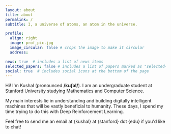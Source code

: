 ```yaml
---
layout: about
title: about
permalink: /
subtitle: I, a universe of atoms, an atom in the universe.

profile:
  align: right
  image: prof_pic.jpg
  image_circular: false # crops the image to make it circular
  address: 

news: true  # includes a list of news items
selected_papers: false # includes a list of papers marked as "selected={true}"
social: true  # includes social icons at the bottom of the page
---
```


Hi! I'm Kushal (pronounced **/kʊʃəl/**). I am an undergraduate student at Stanford University studying Mathematics and Computer Science. 

My main interests lie in understanding and building digitally intelligent machines that will be vastly beneficial to humanity. These days, I spend my time trying to do this with Deep Reinforcement Learning.

Feel free to send me an email at {kushal} at {stanford} dot {edu} if you'd like to chat!


